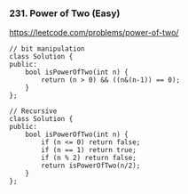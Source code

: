 ### 231. Power of Two (Easy)

https://leetcode.com/problems/power-of-two/

```
// bit manipulation
class Solution {
public:
    bool isPowerOfTwo(int n) {
        return (n > 0) && ((n&(n-1)) == 0);
    }
};

// Recursive 
class Solution {
public:
    bool isPowerOfTwo(int n) {
        if (n <= 0) return false;
        if (n == 1) return true;
        if (n % 2) return false;
        return isPowerOfTwo(n/2);
    }
};
```

